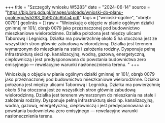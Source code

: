 +++
title = "Szczegóły wniosku W5283"
date = "2024-06-14"
source = "https://bip.brg.gda.pl/images/uploads/wnioski-do-planu-ogolnego/w5283_0b907dc8bfa4.pdf"
tags = ["wnioski-ogolne", "obręb: 0079"]
geolinks = []
raw = "Wnioskuję o objęcie w planie ogólnym działki gminnej nr 101/, obręb 0079 jako przeznaczonej pod budownictwo mieszkaniowe wielorodzinne. Działka położona jest między ulicami Taborową i Legnicką. Działka ma powierzchnię około 5 ha otoczona jest ze wszystkich stron głównie zabudową wielorodzinną. Działka jest terenem wymarzonym do mieszkania na stałe i założenia rodziny. Dysponuje pełną infrastrukturą sieci np. kanalizacyjną, wodną, gazową, energetyczną, ciepłowniczą i jest predysponowana do powstania budownictwa zero emisyjnego — rewelacyjne warunki nasłonecznienia terenu. "
+++

Wnioskuję o objęcie w planie ogólnym działki gminnej nr 101/, obręb 0079 jako przeznaczonej
pod budownictwo mieszkaniowe wielorodzinne. Działka położona jest między ulicami Taborową i Legnicką.
Działka ma powierzchnię około 5 ha otoczona jest ze wszystkich stron głównie zabudową wielorodzinną.
Działka jest terenem wymarzonym do mieszkania na stałe i założenia rodziny. Dysponuje pełną infrastrukturą
sieci np. kanalizacyjną, wodną, gazową, energetyczną, ciepłowniczą i jest predysponowana do powstania
budownictwa zero emisyjnego — rewelacyjne warunki nasłonecznienia terenu.



